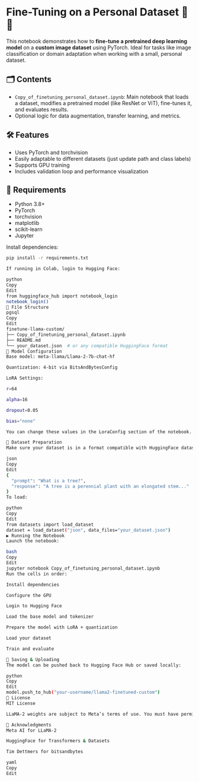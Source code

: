 # Fine-Tuning on a Personal Dataset 🧠📸

This notebook demonstrates how to **fine-tune a pretrained deep learning model** on a **custom image dataset** using PyTorch. Ideal for tasks like image classification or domain adaptation when working with a small, personal dataset.

## 🗂️ Contents

- `Copy_of_finetuning_personal_dataset.ipynb`: Main notebook that loads a dataset, modifies a pretrained model (like ResNet or ViT), fine-tunes it, and evaluates results.
- Optional logic for data augmentation, transfer learning, and metrics.

## 🛠️ Features

- Uses PyTorch and torchvision
- Easily adaptable to different datasets (just update path and class labels)
- Supports GPU training
- Includes validation loop and performance visualization

## 🧰 Requirements

- Python 3.8+
- PyTorch
- torchvision
- matplotlib
- scikit-learn
- Jupyter

Install dependencies:

```bash
pip install -r requirements.txt

If running in Colab, login to Hugging Face:

python
Copy
Edit
from huggingface_hub import notebook_login
notebook_login()
📂 File Structure
pgsql
Copy
Edit
finetune-llama-custom/
├── Copy_of_finetuning_personal_dataset.ipynb
├── README.md
└── your_dataset.json  # or any compatible HuggingFace format
🧠 Model Configuration
Base model: meta-llama/Llama-2-7b-chat-hf

Quantization: 4-bit via BitsAndBytesConfig

LoRA Settings:

r=64

alpha=16

dropout=0.05

bias="none"

You can change these values in the LoraConfig section of the notebook.

📁 Dataset Preparation
Make sure your dataset is in a format compatible with HuggingFace datasets, e.g.:

json
Copy
Edit
{
  "prompt": "What is a tree?",
  "response": "A tree is a perennial plant with an elongated stem..."
}
To load:

python
Copy
Edit
from datasets import load_dataset
dataset = load_dataset("json", data_files="your_dataset.json")
▶️ Running the Notebook
Launch the notebook:

bash
Copy
Edit
jupyter notebook Copy_of_finetuning_personal_dataset.ipynb
Run the cells in order:

Install dependencies

Configure the GPU

Login to Hugging Face

Load the base model and tokenizer

Prepare the model with LoRA + quantization

Load your dataset

Train and evaluate

💾 Saving & Uploading
The model can be pushed back to Hugging Face Hub or saved locally:

python
Copy
Edit
model.push_to_hub("your-username/llama2-finetuned-custom")
📜 License
MIT License

LLaMA-2 weights are subject to Meta’s terms of use. You must have permission to use the model from Meta.

🤝 Acknowledgments
Meta AI for LLaMA-2

HuggingFace for Transformers & Datasets

Tim Dettmers for bitsandbytes

yaml
Copy
Edit

